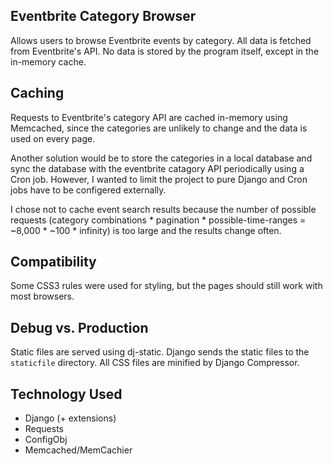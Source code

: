 ## Eventbrite Category Browser
Allows users to browse Eventbrite events by category. All data is fetched from Eventbrite's API. No data is stored by the program itself, except in the in-memory cache.

## Caching
Requests to Eventbrite's category API are cached in-memory using Memcached, since the categories are unlikely to change and the data is used on every page.

Another solution would be to store the categories in a local database and sync the database with the eventbrite catagory API periodically using a Cron job. However, I wanted to limit the project to pure Django and Cron jobs have to be configered externally.

I chose not to cache event search results because the number of possible requests (category combinations * pagination * possible-time-ranges = ~8,000 * ~100 * infinity) is too large and the results change often.

## Compatibility
Some CSS3 rules were used for styling, but the pages should still work with most browsers.

## Debug vs. Production
Static files are served using dj-static. Django sends the static files to the `staticfile` directory. All CSS files are minified by Django Compressor.

## Technology Used
- Django (+ extensions)
- Requests
- ConfigObj
- Memcached/MemCachier
